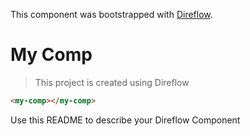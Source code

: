 This component was bootstrapped with [Direflow](https://direflow.io).

# My Comp
> This project is created using Direflow

```html
<my-comp></my-comp>
```

Use this README to describe your Direflow Component